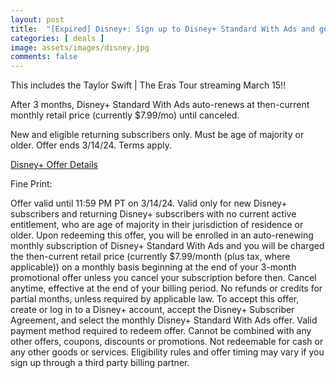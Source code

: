 ```yaml
---
layout: post
title:  "[Expired] Disney+: Sign up to Disney+ Standard With Ads and get 3 months for $1.99 per month; ends MARCH 14"
categories: [ deals ]
image: assets/images/disney.jpg
comments: false
---
```


This includes the Taylor Swift | The Eras Tour streaming March 15!!

After 3 months, Disney+ Standard With Ads auto-renews at then-current monthly retail price (currently $7.99/mo) until canceled.

New and eligible returning subscribers only. Must be age of majority or older. Offer ends 3/14/24. Terms apply.

[Disney+ Offer Details](https://www.disneyplus.com/en-ca)

Fine Print:

Offer valid until 11:59 PM PT on 3/14/24. Valid only for new Disney+ subscribers and returning Disney+ subscribers with no current active entitlement, who are age of majority in their jurisdiction of residence or older. Upon redeeming this offer, you will be enrolled in an auto-renewing monthly subscription of Disney+ Standard With Ads and you will be charged the then-current retail price (currently $7.99/month (plus tax, where applicable)) on a monthly basis beginning at the end of your 3-month promotional offer unless you cancel your subscription before then. Cancel anytime, effective at the end of your billing period. No refunds or credits for partial months, unless required by applicable law. To accept this offer, create or log in to a Disney+ account, accept the Disney+ Subscriber Agreement, and select the monthly Disney+ Standard With Ads offer. Valid payment method required to redeem offer. Cannot be combined with any other offers, coupons, discounts or promotions. Not redeemable for cash or any other goods or services. Eligibility rules and offer timing may vary if you sign up through a third party billing partner.